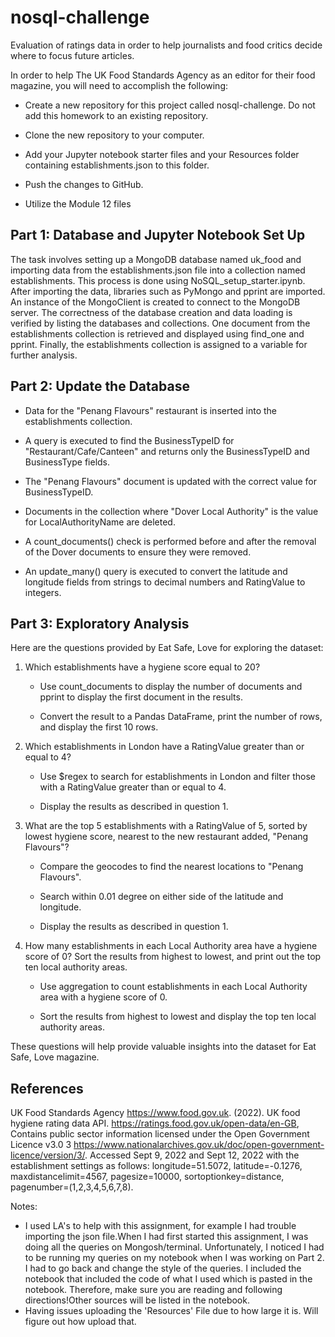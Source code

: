 # nosql-challenge
Evaluation of ratings data in order to help journalists and food critics decide where to focus future articles.

In order to help The UK Food Standards Agency as an editor for their food magazine, you will need to accomplish the following:

- Create a new repository for this project called nosql-challenge. Do not add this homework to an existing repository.

- Clone the new repository to your computer.

- Add your Jupyter notebook starter files and your Resources folder containing establishments.json to this folder.

- Push the changes to GitHub.

- Utilize the Module 12 files 

## Part 1: Database and Jupyter Notebook Set Up
The task involves setting up a MongoDB database named uk_food and importing data from the establishments.json file into a collection named establishments. This process is done using NoSQL_setup_starter.ipynb. After importing the data, libraries such as PyMongo and pprint are imported. An instance of the MongoClient is created to connect to the MongoDB server. The correctness of the database creation and data loading is verified by listing the databases and collections. One document from the establishments collection is retrieved and displayed using find_one and pprint. Finally, the establishments collection is assigned to a variable for further analysis.


## Part 2: Update the Database


* Data for the "Penang Flavours" restaurant is inserted into the establishments collection.

* A query is executed to find the BusinessTypeID for "Restaurant/Cafe/Canteen" and returns only the BusinessTypeID and BusinessType fields.

* The "Penang Flavours" document is updated with the correct value for BusinessTypeID.

* Documents in the collection where "Dover Local Authority" is the value for LocalAuthorityName are deleted.

* A count_documents() check is performed before and after the removal of the Dover documents to ensure they were removed.

* An update_many() query is executed to convert the latitude and longitude fields from strings to decimal numbers and RatingValue to integers.


## Part 3: Exploratory Analysis

Here are the questions provided by Eat Safe, Love for exploring the dataset:

1. Which establishments have a hygiene score equal to 20?

   * Use count_documents to display the number of documents and pprint to display the first document in the results.
        
   * Convert the result to a Pandas DataFrame, print the number of rows, and display the first 10 rows.

2. Which establishments in London have a RatingValue greater than or equal to 4?
      
   * Use $regex to search for establishments in London and filter those with a RatingValue greater than or equal to 4.
   
   * Display the results as described in question 1.

3. What are the top 5 establishments with a RatingValue of 5, sorted by lowest hygiene score, nearest to the new restaurant added, "Penang Flavours"?

   * Compare the geocodes to find the nearest locations to "Penang Flavours".
   
   * Search within 0.01 degree on either side of the latitude and longitude.
   
   * Display the results as described in question 1.

4. How many establishments in each Local Authority area have a hygiene score of 0? Sort the results from highest to lowest, and print out the top ten local authority areas.

   * Use aggregation to count establishments in each Local Authority area with a hygiene score of 0.
   
   * Sort the results from highest to lowest and display the top ten local authority areas.

These questions will help provide valuable insights into the dataset for Eat Safe, Love magazine.

## References

UK Food Standards Agency https://www.food.gov.uk. (2022). UK food hygiene rating data API. https://ratings.food.gov.uk/open-data/en-GB, Contains public sector information licensed under the Open Government Licence v3.0 3 https://www.nationalarchives.gov.uk/doc/open-government-licence/version/3/.
Accessed Sept 9, 2022 and Sept 12, 2022 with the establishment settings as follows: longitude=51.5072, latitude=-0.1276, maxdistancelimit=4567, pagesize=10000, sortoptionkey=distance, pagenumber=(1,2,3,4,5,6,7,8).

Notes: 
* I used LA's to help with this assignment, for example I had trouble importing the json file.When I had first started this assignment, I was doing all the queries on Mongosh/terminal. Unfortunately, I noticed I had to be running my queries on my notebook when I was working on Part 2. I had to go back and change the style of the queries. I included the notebook that included the code of what I used which is pasted in the notebook. Therefore, make sure you are reading and following directions!Other sources will be listed in the notebook. 
* Having issues uploading the 'Resources' File due to how large it is. Will figure out how upload that. 
